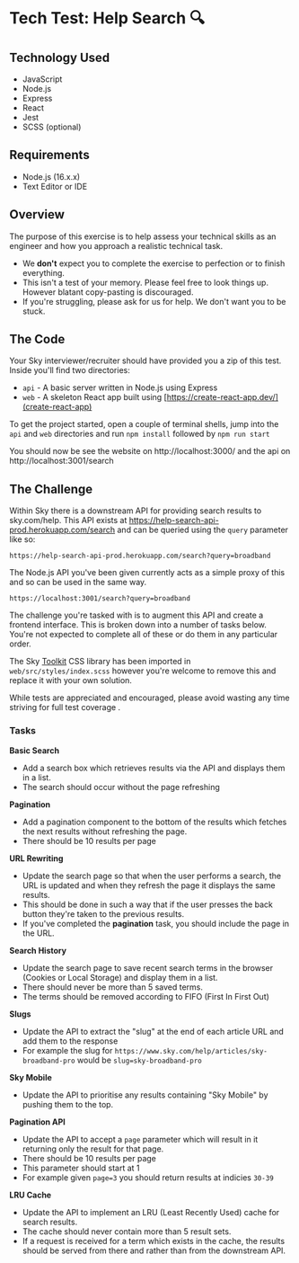 # Tech Test: Help Search 🔍

## Technology Used

- JavaScript
- Node.js
- Express
- React
- Jest
- SCSS (optional)

## Requirements

- Node.js (16.x.x)
- Text Editor or IDE

## Overview

The purpose of this exercise is to help assess your technical skills as an engineer and how you approach a realistic technical task.

- We **don't** expect you to complete the exercise to perfection or to finish everything.
- This isn't a test of your memory. Please feel free to look things up. However blatant copy-pasting is discouraged.
- If you're struggling, please ask for us for help. We don't want you to be stuck.

## The Code

Your Sky interviewer/recruiter should have provided you a zip of this test. Inside you'll find two directories:

- `api` - A basic server written in Node.js using Express
- `web` - A skeleton React app built using [https://create-react-app.dev/](create-react-app)

To get the project started, open a couple of terminal shells, jump into the `api` and `web` directories and run `npm install` followed by `npm run start`

You should now be see the website on http://localhost:3000/ and the api on http://localhost:3001/search

## The Challenge

Within Sky there is a downstream API for providing search results to sky.com/help. This API exists at https://help-search-api-prod.herokuapp.com/search and can be queried using the `query` parameter like so:

```
https://help-search-api-prod.herokuapp.com/search?query=broadband
```

The Node.js API you've been given currently acts as a simple proxy of this and so can be used in the same way.

```
https://localhost:3001/search?query=broadband
```

The challenge you're tasked with is to augment this API and create a frontend interface. This is broken down into a number of tasks below. You're not expected to complete all of these or do them in any particular order.

The Sky [Toolkit](https://sky.com/toolkit) CSS library has been imported in `web/src/styles/index.scss` however you're welcome to remove this and replace it with your own solution.

While tests are appreciated and encouraged, please avoid wasting any time striving for full test coverage .

### Tasks

**Basic Search**

- Add a search box which retrieves results via the API and displays them in a list.
- The search should occur without the page refreshing

**Pagination**

- Add a pagination component to the bottom of the results which fetches the next results without refreshing the page.
- There should be 10 results per page

**URL Rewriting**

- Update the search page so that when the user performs a search, the URL is updated and when they refresh the page it displays the same results.
- This should be done in such a way that if the user presses the back button they're taken to the previous results.
- If you've completed the **pagination** task, you should include the page in the URL.

**Search History**

- Update the search page to save recent search terms in the browser (Cookies or Local Storage) and display them in a list.
- There should never be more than 5 saved terms.
- The terms should be removed according to FIFO (First In First Out)

**Slugs**

- Update the API to extract the "slug" at the end of each article URL and add them to the response
- For example the slug for `https://www.sky.com/help/articles/sky-broadband-pro` would be `slug=sky-broadband-pro`

**Sky Mobile**

- Update the API to prioritise any results containing "Sky Mobile" by pushing them to the top.

**Pagination API**

- Update the API to accept a `page` parameter which will result in it returning only the result for that page.
- There should be 10 results per page
- This parameter should start at 1
- For example given `page=3` you should return results at indicies `30-39`

**LRU Cache**

- Update the API to implement an LRU (Least Recently Used) cache for search results.
- The cache should never contain more than 5 result sets.
- If a request is received for a term which exists in the cache, the results should be served from there and rather than from the downstream API.
